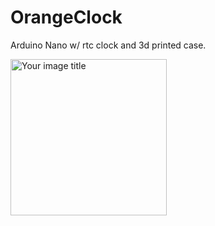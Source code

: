# OrangeClock
Arduino Nano w/ rtc clock and 3d printed case.

<img src="https://https://github.com/xicocana/OrangeClock/blob/main/images/front.jpg" alt="Your image title" width="250"/>
